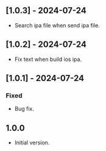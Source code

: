## [1.0.3] - 2024-07-24
- Search ipa file when send ipa file.


## [1.0.2] - 2024-07-24
- Fix text when build ios ipa.

## [1.0.1] - 2024-07-24
### Fixed
- Bug fix.


## 1.0.0

- Initial version.
